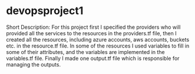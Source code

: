 # devopsproject1

Short Description:
For this project first I specified the providers who will provided all the services to the resources in the providers.tf 
file, then I created all the resources, including azure accounts, aws accounts, buckets etc. in the resource.tf file. 
In some of the resources I used variables to fill in some of their attributes, and the variables are implemented in the 
variables.tf file. Finally I made one output.tf file which is responsible for managing the outputs.
